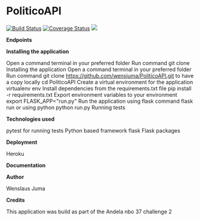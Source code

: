 # PoliticoAPI

[![Build Status](https://travis-ci.org/wensjuma/PoliticoAPI.svg?branch=develop)](https://travis-ci.org/wensjuma/PoliticoAPI)      [![Coverage Status](https://coveralls.io/repos/github/wensjuma/PoliticoAPI/badge.svg?branch=develop)](https://coveralls.io/github/wensjuma/PoliticoAPI?branch=develop) <a href="https://codeclimate.com/github/wensjuma/PoliticoAPI/maintainability"><img src="https://api.codeclimate.com/v1/badges/bdcf0a8a5acfa785d239/maintainability" /></a>

**Endpoints**




**Installing the application**

Open a command terminal in your preferred folder
Run command git clone Installing the application
Open a command terminal in your preferred folder
Run command git clone https://github.com/wensjuma/PoliticoAPI.git to have a copy locally
cd PoliticoAPI
Create a virtual environment for the application virtualenv env
Install dependencies from the requirements.txt file pip install -r requirements.txt
Export environment variables to your environment export FLASK_APP="run.py"
Run the application using flask command flask run or using python python run.py
Running tests

**Technologies used**

pytest for running tests
Python based framework flask
Flask packages

**Deployment**

Heroku

**Documentation**


**Author**

Wenslaus Juma

**Credits**

This application was build as part of the Andela nbo 37 challenge 2
     
